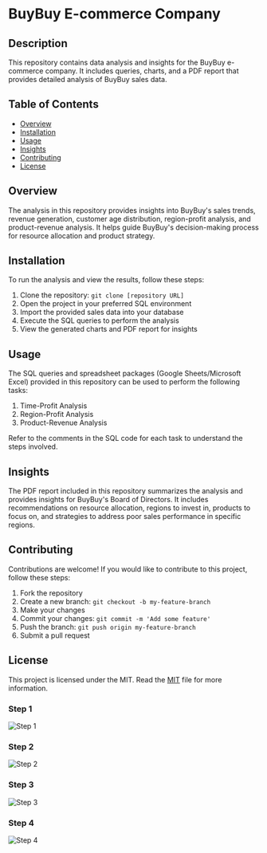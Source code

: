 <!DOCTYPE html>
<html>
<head>
</head>
<body>
  <h1>BuyBuy E-commerce Company</h1>
  
  <h2>Description</h2>
  <p>This repository contains data analysis and insights for the BuyBuy e-commerce company. It includes queries, charts, and a PDF report that provides detailed analysis of BuyBuy sales data.</p>
  
  <h2>Table of Contents</h2>
  <ul>
    <li><a href="#overview">Overview</a></li>
    <li><a href="#installation">Installation</a></li>
    <li><a href="#usage">Usage</a></li>
    <li><a href="#insights">Insights</a></li>
    <li><a href="#contributing">Contributing</a></li>
    <li><a href="#license">License</a></li>
  </ul>
  
  <h2>Overview</h2>
  <p>The analysis in this repository provides insights into BuyBuy's sales trends, revenue generation, customer age distribution, region-profit analysis, and product-revenue analysis. It helps guide BuyBuy's decision-making process for resource allocation and product strategy.</p>
  
  <h2>Installation</h2>
  <p>To run the analysis and view the results, follow these steps:</p>
  <ol>
    <li>Clone the repository: <code>git clone [repository URL]</code></li>
    <li>Open the project in your preferred SQL environment</li>
    <li>Import the provided sales data into your database</li>
    <li>Execute the SQL queries to perform the analysis</li>
    <li>View the generated charts and PDF report for insights</li>
  </ol>
  
  <h2>Usage</h2>
  <p>The SQL queries and spreadsheet packages (Google Sheets/Microsoft Excel) provided in this repository can be used to perform the following tasks:</p>
  <ol>
    <li>Time-Profit Analysis</li>
    <li>Region-Profit Analysis</li>
    <li>Product-Revenue Analysis</li>
  </ol>
  <p>Refer to the comments in the SQL code for each task to understand the steps involved.</p>
  
  <h2>Insights</h2>
  <p>The PDF report included in this repository summarizes the analysis and provides insights for BuyBuy's Board of Directors. It includes recommendations on resource allocation, regions to invest in, products to focus on, and strategies to address poor sales performance in specific regions.</p>
  
  <h2>Contributing</h2>
  <p>Contributions are welcome! If you would like to contribute to this project, follow these steps:</p>
  <ol>
    <li>Fork the repository</li>
    <li>Create a new branch: <code>git checkout -b my-feature-branch</code></li>
    <li>Make your changes</li>
    <li>Commit your changes: <code>git commit -m 'Add some feature'</code></li>
    <li>Push the branch: <code>git push origin my-feature-branch</code></li>
    <li>Submit a pull request</li>
  </ol>
  
  <h2>License</h2>
  <p>This project is licensed under the MIT. Read the <a href="MIT">MIT</a> file for more information.</p>
</body>
</html>

### Step 1 ###
![Step 1](https://github.com/elfeenah/BuyBuy-E-commerce-Company/assets/111433655/22ed14b7-4fd4-4517-ad61-2ae329ff9c1f)

### Step 2 ###
![Step 2](https://github.com/elfeenah/BuyBuy-E-commerce-Company/assets/111433655/00dffd68-a038-472f-8607-796c5a290efc)

### Step 3 ####
![Step 3](https://github.com/elfeenah/BuyBuy-E-commerce-Company/assets/111433655/f9601e29-50a9-46cf-919a-d8b778880e6a)

### Step 4 ####
![Step 4](https://github.com/elfeenah/BuyBuy-E-commerce-Company/assets/111433655/5588d913-ef55-4a93-a459-34b5dc26ba55)
